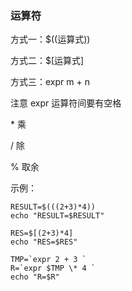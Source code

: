 ### 运算符

方式一：$((运算式))

方式二：$[运算式]

方式三：expr m + n 

注意 expr 运算符间要有空格

\* 乘

/ 除

% 取余

示例：
```
RESULT=$(((2+3)*4))
echo "RESULT=$RESULT"

RES=$[(2+3)*4]
echo "RES=$RES"

TMP=`expr 2 + 3 `
R=`expr $TMP \* 4 `
echo "R=$R"

```